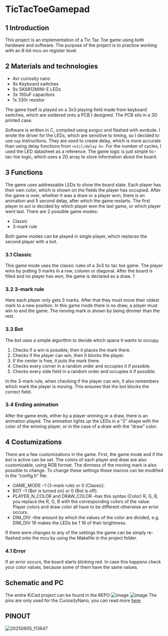 # TicTacToeGamepad

## 1 Introduction
This project is an implementation of a Tic Tac Toe game using both hardware and software. The
purpose of the project is to practice working with an 8-bit mcu on register level.
## 2 Materials and technologies
* Avr curiosity nano  
* 9x Keyboard switches  
* 9x SK6812MINI-E LEDs  
* 3x 100uF capacitors  
* 1x 330r resistor  
  
The game itself is played on a 3x3 playing field made from keyboard switches, which are soldered onto
a PCB I designed. The PCB sits in a 3D printed case.

Software is written in C, compiled using avrgcc and flashed with avrdude. I wrote the driver for
the LEDs, which are sensitive to timing, so I decided to use `nop` instructions. They are used to create delay, which is more accurate than using delay functions from
`<util/delay.h>`. For the number of cycles, I used the LED datasheet as a reference. The game logic
is just simple tic-tac-toe logic, which uses a 2D array to store information about the board.
## 3 Functions
The game uses addressable LEDs to show the board state. Each player has their own color, which is
shown on the fields the player has occupied. After the game is over, whether it was a draw or a player
won, there is an animation and 5 second delay, after which the game restarts. The first player to act
is decided by which player won the last game, or which player went last. There are 2 possible game
modes:  

* Classic  
* 3-mark rule  

Both game modes can be played in single player, which replaces the second player with a bot.
### 3.1 Classic
This game mode uses the classic rules of a 3x3 tic tac toe game. The player wins by putting 3 marks
in a row, column or diagonal. After the board is filled and no player has won, the game is declared as
a draw.
1
### 3.2 3-mark rule
Here each player only gets 3 marks. After that they must move their oldest mark to a new position.
In this game mode there is no draw, a player must win to end the game. The moving mark is shown
by being dimmer than the rest.
### 3.3 Bot
The bot uses a simple algorithm to decide which space it wants to occupy.
1. Checks if a win is possible, then it places the mark there.  
2. Checks if the player can win, then it blocks the player.  
3. If the center is free, it puts the mark there.  
4. Checks every corner in a random order and occupies it if possible.  
5. Checks every side field in a random order and occupies it if possible.

In the 3-mark rule, when checking if the player can win, it also remembers which mark the player is
moving. This ensures that the bot blocks the correct field.
### 3.4 Ending animation
After the game ends, either by a player winning or a draw, there is an animation played. The animation
lights up the LEDs in a “2” shape with the color of the winning player, or in the case of a draw with
the “draw” color.
## 4 Costumizations
There are a few customizations in the game. First, the game mode and if the bot is active can be
set. The colors of each player and draw are also customizable, using RGB format. The dimness of the
moving mark is also possible to change.
To change these settings these macros can be modified in the “config.h” file:

* GAME_MODE –1 (3-mark rule) or 0 (Classic).  
* BOT –1 (Bot is turned on) or 0 (Bot is off).  
* PLAYER_N_COLOR and DRAW_COLOR –has this syntax (Color) R, G, B, you replace the R, G, B
with the corresponding colors of the value. Player colors and draw color all have to be different
otherwise an error occurs.  
* DIM_DIV –the amount by which the values of the color are divided, e.g. DIM_DIV 16 makes the
LEDs be 1
16 of their brightness.  

If there were changes to any of the settings the game can be simply re-flashed onto the mcu by using
the Makefile in the project folder.
### 4.1 Error
If an error occurs, the board starts blinking red. In case this happens check your color values, because
some of them have the same values.
## Schematic and PC
The entire KiCad project can be found in the REPO
![image](https://github.com/user-attachments/assets/093761e4-1026-42ff-8dac-c76c713c707c)
![image](https://github.com/user-attachments/assets/21b14925-c09e-4a63-81e3-8c0233fa0579)
The pins are only used for the CuriosityNano, you can read more [here](https://github.com/Hursan33/TicTacToeGamepad/tree/main/AvrCuriosityNano)
## PINOUT
 ![20250605_113647](https://github.com/user-attachments/assets/8168c5ad-e2a1-4dab-aa40-1cf3175d9f8d)



